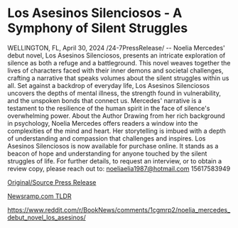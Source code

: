 # Los Asesinos Silenciosos - A Symphony of Silent Struggles

WELLINGTON, FL, April 30, 2024 /24-7PressRelease/ -- Noelia Mercedes' debut novel, Los Asesinos Silenciosos, presents an intricate exploration of silence as both a refuge and a battleground. This novel weaves together the lives of characters faced with their inner demons and societal challenges, crafting a narrative that speaks volumes about the silent struggles within us all.  Set against a backdrop of everyday life, Los Asesinos Silenciosos uncovers the depths of mental illness, the strength found in vulnerability, and the unspoken bonds that connect us. Mercedes' narrative is a testament to the resilience of the human spirit in the face of silence's overwhelming power.  About the Author Drawing from her rich background in psychology, Noelia Mercedes offers readers a window into the complexities of the mind and heart. Her storytelling is imbued with a depth of understanding and compassion that challenges and inspires.  Los Asesinos Silenciosos is now available for purchase online. It stands as a beacon of hope and understanding for anyone touched by the silent struggles of life.  For further details, to request an interview, or to obtain a review copy, please reach out to:  noeliaelia1987@hotmail.com 15617583949 

[Original/Source Press Release](https://www.24-7pressrelease.com/press-release/510492/los-asesinos-silenciosos-a-symphony-of-silent-struggles)
                    

[Newsramp.com TLDR](None) 

https://www.reddit.com/r/BookNews/comments/1cgmrp2/noelia_mercedes_debut_novel_los_asesinos/